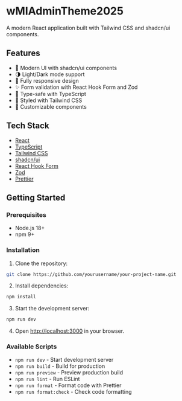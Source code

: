 # wMIAdminTheme2025

A modern React application built with Tailwind CSS and shadcn/ui components.

## Features

- 🎨 Modern UI with shadcn/ui components
- 🌗 Light/Dark mode support
- 📱 Fully responsive design
- ✨ Form validation with React Hook Form and Zod
- 🎯 Type-safe with TypeScript
- 🎨 Styled with Tailwind CSS
- 🔧 Customizable components

## Tech Stack

- [React](https://reactjs.org/)
- [TypeScript](https://www.typescriptlang.org/)
- [Tailwind CSS](https://tailwindcss.com/)
- [shadcn/ui](https://ui.shadcn.com/)
- [React Hook Form](https://react-hook-form.com/)
- [Zod](https://zod.dev/)
- [Prettier](https://prettier.io/)

## Getting Started

### Prerequisites

- Node.js 18+
- npm 9+

### Installation

1. Clone the repository:

```bash
git clone https://github.com/yourusername/your-project-name.git
```

2. Install dependencies:

```bash
npm install
```

3. Start the development server:

```bash
npm run dev
```

4. Open [http://localhost:3000](http://localhost:3000) in your browser.

### Available Scripts

- `npm run dev` - Start development server
- `npm run build` - Build for production
- `npm run preview` - Preview production build
- `npm run lint` - Run ESLint
- `npm run format` - Format code with Prettier
- `npm run format:check` - Check code formatting
